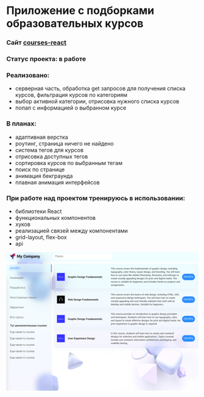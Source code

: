 # Приложение с подборками образовательных курсов

### Сайт [courses-react](https://react-courses-frontend.vercel.app/)
### Статус проекта: в работе
### Реализовано:
  *  серверная часть, обработка get запросов для получения списка курсов, фильтрация курсов по категориям
  *  выбор активной категории, отрисовка нужного списка курсов
  *  попап с информацией о выбранном курсе

### В планах:
*  адаптивная верстка
*  роутинг, страница ничего не найдено
*  система тегов для курсов
*  отрисовка доступных тегов
*  сортировка курсов по выбранным тегам
*  поиск по странице
*  анимация бекграунда
*  плавная анимация интерфейсов

### При работе над проектом тренируюсь в использовании:
* библиотеки React
* функциональных компонентов
* хуков
* реализацией связей между компонентами
* grid-layout, flex-box
* api

![alt text](./gh-images/Снимок%20экрана%202023-03-09%20в%2014.00.06.png "image_title")